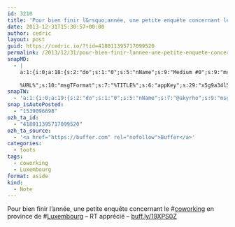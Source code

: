 ```yaml
---
id: 3210
title: 'Pour bien finir l&rsquo;année, une petite enquête concernant le #coworking en province de #Luxembourg &#8211; RT apprécié &#8211; buff.ly/19XPS0Z'
date: 2013-12-31T15:30:57+00:00
author: cedric
layout: post
guid: https://cedric.io/?tid=418011395717099520
permalink: /2013/12/31/pour-bien-finir-lannee-une-petite-enquete-concernant-le-coworking-en-province-de-luxembourg-rt-apprecie-buff-ly-19xps0z/
snapMD:
  - |
    a:1:{i:0;a:18:{s:2:"do";s:1:"0";s:5:"nName";s:9:"Medium #0";s:9:"msgFormat";s:19:"%FULLTEXT%
    
    %URL%";s:10:"msgTFormat";s:7:"%TITLE%";s:6:"appKey";s:29:"x5g9a34l5z294i5y2q284e4g54454";s:6:"appSec";s:85:"d3h0a44e4s2b4i5u2r234m5f5b4v2l5q2a444h574347464a454x2w20374447494c484b4w2c464f5u2d4z2";s:8:"inclTags";s:1:"1";s:7:"fltrsOn";i:0;s:5:"fltrs";a:0:{}s:7:"proxyOn";i:0;s:7:"useSURL";i:0;s:1:"v";i:350;s:4:"publ";s:1:"0";s:11:"accessToken";s:65:"2353413aa5437433e5648ccf74a16119308317c52d1a24d8ed99f26add037528a";s:12:"appAppUserID";s:65:"104b21fd8da79171a6e7bf800d03b4b761204f242935e05d2d86850a6b1635f77";s:14:"appAppUserName";s:26:"Cédric Bousmanne (akyrho)";s:13:"appAppUserURL";s:26:"https://medium.com/@akyrho";s:7:"pubList";a:0:{}}}
snapTW:
  - 'a:1:{i:0;a:19:{s:2:"do";s:1:"0";s:5:"nName";s:7:"@akyrho";s:9:"msgFormat";s:26:"%TITLE%. %EXCERPT% - %URL%";s:6:"appKey";s:55:"x5g9a8325v2y475r3c4m48584n53446p423r3r5u3e356j5j3k4r2p3";s:6:"appSec";s:105:"d3h0a94o46415u594v3q5l5n5l4r4x474x4j484o473u4i5w2m4k494z2k344n306n5r3l5v2s554p4n3p3k45495c3z4v4d3m3u5w525";s:7:"fltrsOn";i:0;s:5:"fltrs";a:0:{}s:7:"proxyOn";i:0;s:7:"useSURL";i:0;s:1:"v";i:350;s:5:"twURL";s:25:"http://twitter.com/akyrho";s:11:"accessToken";s:50:"6678782-Eyg60SCeh7762DEIsYtTPD5GVeOuSN8ATMdF2Lpppe";s:14:"accessTokenSec";s:45:"PgGDCbcYLJnR5esZjY9ID72A33mUNCYnQwaQTBsojSJNa";s:5:"tw140";i:0;s:10:"riComments";s:1:"1";s:11:"riCommentsM";s:1:"1";s:12:"riCommentsAA";s:1:"1";s:8:"attchImg";s:1:"1";s:9:"wpImgSize";s:4:"full";}}'
snap_isAutoPosted:
  - "1539096698"
ozh_ta_id:
  - "418011395717099520"
ozh_ta_source:
  - '<a href="https://buffer.com" rel="nofollow">Buffer</a>'
categories:
  - toots
tags:
  - coworking
  - Luxembourg
format: aside
kind:
  - Note
---
```

Pour bien finir l&rsquo;année, une petite enquête concernant le <span class="hashtag hashtag_local">#<a href="https://cedric.io/tag/coworking/">coworking</a> en province de <span class="hashtag hashtag_local">#<a href="https://cedric.io/tag/luxembourg/">Luxembourg</a> &#8211; RT apprécié &#8211; <a href="http://buff.ly/19XPS0Z" title="http://buff.ly/19XPS0Z" class="link link_untco">buff.ly/19XPS0Z</a></p>